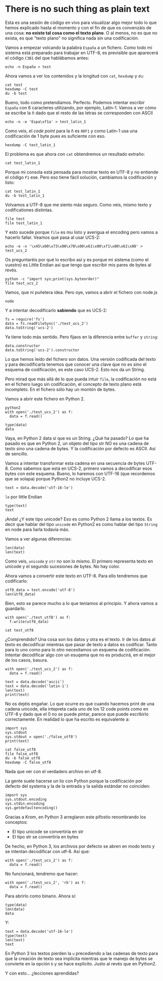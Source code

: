 
# There is no such thing as plain text
Esta es una sesión de código en vivo para visualizar algo mejor todo lo que
hemos explicado hasta el momento y con el fin de que os convenzáis de una cosa:
**no existe tal cosa como el texto plano**. O al menos, no es que no exista, es
que "texto plano" no significa nada sin una codificación.

Vamos a empezar volcando la palabra `España` a un fichero. Como todo mi sistema
está preparado para trabajar en UTF-8, es previsible que aparecerá el código
`C3B1` del que hablábamos antes:

    echo -n España > test

Ahora vamos a ver los contenidos y la longitud con `cat`, `hexdump` y `du`:

    cat test
    hexdump -C test
    du -b test

Bueno, todo como pretendíamos. Perfecto. Podemos intentar escribir `España`
con 6 caracteres utilizando, por ejemplo, Latin-1. Vamos a ver cómo se escribe
la ñ dado que el resto de las letras se corresponden con ASCII

    echo -n -e 'Espa\xf1a' > test_latin_1

Como veis, el _code point_ para la ñ es `00F1` y como Latin-1 usa una
codificación de 1 byte pues es suficiente con eso.

    hexdump -C test_latin_1

El problema es que ahora con `cat` obtendremos un resultado extraño:

    cat test_latin_1

Porque mi consola está pensada para mostrar texto en UTF-8 y no entiende el 
código `F1` ese. Pero eso tiene fácil solución, cambiamos la codificación y
listo:

    cat test_latin_1
    du -b test_latin_1

Volvamos a UTF-8 que me siento más seguro. Como veis, mismo texto y
codificationes distintas.

    file test
    file test_latin_1

Y esto sucede porque `file` es mu listo y averigua el encoding pero vamos a
hacerlo fallar. Veamos qué pasa al usar UCS-2:

    echo -e -n '\x45\x00\x73\x00\x70\x00\x61\x00\xf1\x00\x61\x00' > test_ucs_2

Os preguntaréis por qué lo escribo así y es porque mi sistema (como el vuestro)
es Little Endian así que tengo que escribir mis pares de bytes al revés.

    python -c "import sys;print(sys.byteorder)"
    file test_ucs_2

Vamos, que ni puñetera idea. Pero oye, vamos a abrir el fichero con node.js

    node

Y a intentar decodificarlo **sabiendo** que es UCS-2:

    fs = require('fs')
    data = fs.readFileSync('./test_ucs_2')
    data.toString('ucs-2')

Ya tiene todo más sentido. Pero fijaos en la diferencia entre `buffer` y
`string`:

    data.constructor
    data.toString('ucs-2').constructor

Lo que hemos leído del fichero son datos. Una versión codificada del texto y
para decodificarla tenemos que conocer una clave que no es sino el esquema
de codificación, es este caso UCS-2. Esto nos da un String.

Pero mirad que más allá de lo que pueda intuir `file`, la codificación no
está en el fichero luego sin codificación, el concepto de texto plano está 
incompleto. En el fichero sólo hay un montón de bytes.

Vamos a abrir este fichero en Python 2.

    python2
    with open('./test_ucs_2') as f:
      data = f.read()

    type(data)
    data

Vaya, en Python 2 data sí que es un String. ¿Qué ha pasado? Lo que ha pasado
es que en Python 2, un objeto del tipo str NO es una cadena de texto sino una
cadena de bytes. Y la codificación por defecto es ASCII. Así de sencillo.

Vamos a intentar transformar esta cadena en una secuencia de bytes UTF-8.
Como sabemos que está en UCS-2, primero vamos a decodificar esos bytes con
este esquema. Bueno, lo haremos con UTF-16 (que recordemos que se solapa) porque
Python2 no incluye UCS-2.

    text = data.decode('utf-16-le')

`le` por little Endian

    type(text)
    text

¡Anda! ¿Y este tipo unicode? Eso es como Python 2 llama a los textos. Es decir
que hablar del tipo `unicode` en Python2 es como hablar del tipo `String` en
node para liarla todavía más.

Vamos a ver algunas diferencias:

    len(data)
    len(text)

Como veis, `unicode` y `str` no son lo mismo. El primero representa texto
en unicode y el segundo sucesiones de bytes. No hay color.

Ahora vamos a convertir este texto en UTF-8. Para ello tendremos que
codificarlo:

    utf8_data = text.encode('utf-8')
    len(utf8_data)

Bien, esto se parece mucho a lo que teníamos al principio. Y ahora vamos a
guardarlo.

    with open('./test_utf8') as f:
      f.write(utf8_data)

    cat test_utf8

¿Comprendido? Una cosa son los datos y otra es el texto. Ir de los datos al
texto es decodificar mientras que pasar de texto a datos es codificar. Tanto
para lo uno como para lo otro necesitamos un esquema de codificación. Intentar
decodificar algo con un esuqema que no es producirá, en el mejor de los casos,
basura.

    with open('./test_ucs_2') as f:
      data = f.read()

    text = data.decode('ascii')
    text = data.decode('latin-1')
    len(text)
    print(text)

No os dejéis engañar. Lo que ocurre es que cuando hacemos print de una cadena
unicode, ella intepreta cada uno de los 12 code points como en UTF-8 y dado que
el 0 no se puede pintar, parece que puede escribirlo correctamente. En realidad
lo que ha escrito es equivalente a:

    import sys
    sys.stdout
    sys.stdout = open('./false_utf8')
    print(text)

    cat false_utf8
    file false_utf8
    du -b false_utf8
    hexdump -C false_utf8

Nada que ver con el verdadero archivo en utf-8.

La gente suele hacerse un lio con Python porque la codificación por defecto
del systema y la de la entrada y la salida estándar no coinciden:

    import sys
    sys.stdout.encoding
    sys.stdin.encoding
    sys.getdefaultencoding()

Gracias a Krom, en Python 3 arreglaron este pifostio renombrando los conceptos:
  * El tipo unicode se convertiría en str
  * El tipo str se convertiría en bytes

De hecho, en Python 3, los archivos por defecto se abren en modo texto y se
intentan decodificar con utf-8. Así que:

    with open('./test_ucs_2') as f:
      data = f.read()
  
No funcionará, tendremo que hacer:

    with open('./test_ucs_2', 'rb') as f:
      data = f.read()

Para abrirlo como binario. Ahora sí:

    type(data)
    len(data)
    data

Y:

    text = data.decode('utf-16-le')
    type(text)
    len(text)
    text

En Python 3 los textos pierden la `u` precediendo a las cadenas de texto para
que la creación de texto sea implícita mientras que le manejo de bytes se
convierte en la opción `b` y se hace explícito. Justo al revés que en Python2.

Y con esto... ¿lecciones aprendidas?
